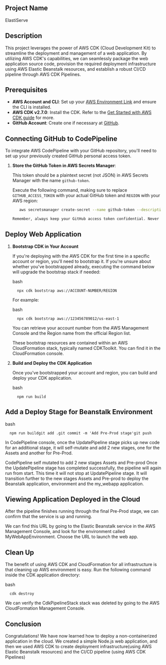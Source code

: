 ## Project Name
ElastiServe

## Description

This project leverages the power of AWS CDK (Cloud Development Kit) to streamline the deployment and management of a web application. By utilizing AWS CDK's capabilities, we can seamlessly package the web application source code, provision the required deployment infrastructure using AWS Elastic Beanstalk resources, and establish a robust CI/CD pipeline through AWS CDK Pipelines.

## Prerequisites

- **AWS Account and CLI**: Set up your [AWS Environment Link](https://aws.amazon.com/getting-started/guides/setup-environment/?sc_channel=el&sc_campaign=devopswave&sc_content=cicdcdkebaws&sc_geo=mult&sc_country=mult&sc_outcome=acq) and ensure the CLI is installed.
- **AWS CDK v2.7.0**: Install the CDK. Refer to the [Get Started with AWS CDK guide](https://aws.amazon.com/getting-started/guides/setup-cdk/?sc_channel=el&sc_campaign=devopswave&sc_content=cicdcdkebaws&sc_geo=mult&sc_country=mult&sc_outcome=acq) for more.
- **GitHub Account**: Create one if necessary at [GitHub](https://github.com).

## Connecting GitHub to CodePipeline

To integrate AWS CodePipeline with your GitHub repository, you'll need to set up your previously created GitHub personal access token.

1. **Store the GitHub Token in AWS Secrets Manager**:

   This token should be a plaintext secret (not JSON) in AWS Secrets Manager with the name `github-token`.

   Execute the following command, making sure to replace `GITHUB_ACCESS_TOKEN` with your actual GitHub token and `REGION` with your AWS region:

   ```bash
      aws secretsmanager create-secret --name github-token --description "Github access token for cdk" --secret-string GITHUB_ACCESS_TOKEN --region REGION
   
   Remember, always keep your GitHub access token confidential. Never expose it in your public repositories or elsewhere.

## Deploy Web Application

1. **Bootstrap CDK in Your Account**

   If you're deploying with the AWS CDK for the first time in a specific account or region, you'll need to bootstrap it. If you're unsure about whether you've bootstrapped already, executing the command below will upgrade the bootstrap stack if needed:
   
   bash

         npx cdk bootstrap aws://ACCOUNT-NUMBER/REGION

   For example:
   
   bash
   
         npx cdk bootstrap aws://123456789012/us-east-1
   
   You can retrieve your account number from the AWS Management Console and the Region name from the official Region list.
   
   These bootstrap resources are contained within an AWS CloudFormation stack, typically named CDKToolkit. You can find it in the CloudFormation console.

2. **Build and Deploy the CDK Application**

   Once you've bootstrapped your account and region, you can build and deploy your CDK application.
   
   bash
   
         npm run build

## Add a Deploy Stage for Beanstalk Environment

   bash
   
      npm run buildgit add .git commit -m 'Add Pre-Prod stage'git push
   
   In CodePipeline console, once the UpdatePipeline stage picks up new code for an additional stage, it will self-mutate and add 2 new stages, one for the Assets and another for Pre-Prod.
   
   CodePipeline self mutated to add 2 new stages Assets and Pre-prod
   Once the UpdatePipeline stage has completed successfully, the pipeline will again run from start. This time it will not stop at UpdatePipeline stage. It will transition further to the new stages Assets and Pre-prod to deploy the Beanstalk application, environment and the my_webapp application.

## Viewing Application Deployed in the Cloud

   After the pipeline finishes running through the final Pre-Prod stage, we can confirm that the service is up and running.
   
   We can find this URL by going to the Elastic Beanstalk service in the AWS Management Console, and look for the environment called MyWebAppEnvironment. Choose the URL to launch the web app.

## Clean Up

   The benefit of using AWS CDK and CloudFormation for all infrastructure is that cleaning up AWS environment is easy. Run the following command inside the CDK application directory:
   
   bash

      cdk destroy

   We can verify the CdkPipelineStack stack was deleted by going to the AWS CloudFormation Management Console.

## Conclusion

   Congratulations! We have now learned how to deploy a non-containerized application in the cloud. We created a simple Node.js web application, and then we used AWS CDK to create deployment infrastructure(using AWS Elastic Beanstalk resources) and the CI/CD pipeline (using AWS CDK Pipelines)
